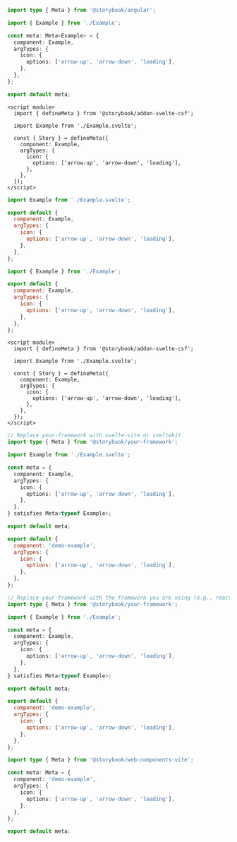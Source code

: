 ```ts filename="Example.stories.ts" renderer="angular" language="ts"
import type { Meta } from '@storybook/angular';

import { Example } from './Example';

const meta: Meta<Example> = {
  component: Example,
  argTypes: {
    icon: {
      options: ['arrow-up', 'arrow-down', 'loading'],
    },
  },
};

export default meta;
```

```svelte filename="Example.stories.svelte" renderer="svelte" language="js" tabTitle="Svelte CSF"
<script module>
  import { defineMeta } from '@storybook/addon-svelte-csf';

  import Example from './Example.svelte';

  const { Story } = defineMeta({
    component: Example,
    argTypes: {
      icon: {
        options: ['arrow-up', 'arrow-down', 'loading'],
      },
    },
  });
</script>
```

```js filename="Example.stories.js" renderer="svelte" language="js" tabTitle="CSF"
import Example from './Example.svelte';

export default {
  component: Example,
  argTypes: {
    icon: {
      options: ['arrow-up', 'arrow-down', 'loading'],
    },
  },
};
```

```js filename="Example.stories.js|jsx" renderer="common" language="js"
import { Example } from './Example';

export default {
  component: Example,
  argTypes: {
    icon: {
      options: ['arrow-up', 'arrow-down', 'loading'],
    },
  },
};
```

```svelte filename="Example.stories.svelte" renderer="svelte" language="ts" tabTitle="Svelte CSF"
<script module>
  import { defineMeta } from '@storybook/addon-svelte-csf';

  import Example from './Example.svelte';

  const { Story } = defineMeta({
    component: Example,
    argTypes: {
      icon: {
        options: ['arrow-up', 'arrow-down', 'loading'],
      },
    },
  });
</script>
```

```ts filename="Example.stories.ts" renderer="svelte" language="ts" tabTitle="CSF
// Replace your-framework with svelte-vite or sveltekit
import type { Meta } from '@storybook/your-framework';

import Example from './Example.svelte';

const meta = {
  component: Example,
  argTypes: {
    icon: {
      options: ['arrow-up', 'arrow-down', 'loading'],
    },
  },
} satisfies Meta<typeof Example>;

export default meta;
```

```js filename="Example.stories.js" renderer="web-components" language="js"
export default {
  component: 'demo-example',
  argTypes: {
    icon: {
      options: ['arrow-up', 'arrow-down', 'loading'],
    },
  },
};
```

```ts filename="Example.stories.ts|tsx" renderer="common" language="ts"
// Replace your-framework with the framework you are using (e.g., react-vite, vue3-vite, angular, etc.)
import type { Meta } from '@storybook/your-framework';

import { Example } from './Example';

const meta = {
  component: Example,
  argTypes: {
    icon: {
      options: ['arrow-up', 'arrow-down', 'loading'],
    },
  },
} satisfies Meta<typeof Example>;

export default meta;
```

```js filename="Example.stories.js" renderer="web-components" language="js"
export default {
  component: 'demo-example',
  argTypes: {
    icon: {
      options: ['arrow-up', 'arrow-down', 'loading'],
    },
  },
};
```

```ts filename="Example.stories.ts" renderer="web-components" language="ts"
import type { Meta } from '@storybook/web-components-vite';

const meta: Meta = {
  component: 'demo-example',
  argTypes: {
    icon: {
      options: ['arrow-up', 'arrow-down', 'loading'],
    },
  },
};

export default meta;
```
